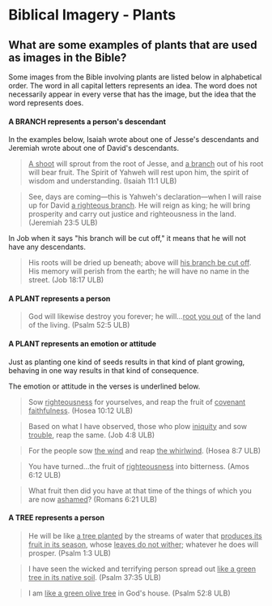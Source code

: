 # Biblical Imagery - Plants #

## What are some examples of plants that are used as images in the Bible? ##



Some images from the Bible involving plants are listed below in alphabetical order. The word in all capital letters represents an idea. The word does not necessarily appear in every verse that has the image, but the idea that the word represents does.


#### A BRANCH represents a person's descendant

In the examples below, Isaiah wrote about one of Jesse's descendants and Jeremiah wrote about one of David's descendants.
><u>A shoot</u> will sprout from the root of Jesse, and <u>a branch</u> out of his root will bear fruit.
>The Spirit of Yahweh will rest upon him, the spirit of wisdom and understanding. (Isaiah 11:1 ULB)


>See, days are coming—this is Yahweh's declaration—when I will raise up for David <u>a righteous branch</u>.
>He will reign as king; he will bring prosperity and carry out justice and righteousness in the land.  (Jeremiah 23:5 ULB)


In Job when it says "his branch will be cut off," it means that he will not have any descendants.

>His roots will be dried up beneath;
>above will <u>his branch be cut off</u>.
>His memory will perish from the earth;
>he will have no name in the street. (Job 18:17 ULB)


#### A PLANT represents a person

>God will likewise destroy you forever; he will…<u>root you out</u> of the land of the living. (Psalm 52:5 ULB)


#### A PLANT represents an emotion or attitude

Just as planting one kind of seeds results in that kind of plant growing, behaving in one way results in that kind of consequence.

The emotion or attitude in the verses is underlined below.
>Sow <u>righteousness</u> for yourselves, and reap the fruit of <u>covenant faithfulness</u>. (Hosea 10:12 ULB)


<blockquote>Based on what I have observed, those who plow <u>iniquity</u> and sow <u>trouble</u>, reap the same. (Job 4:8 ULB)</blockquote>


>For the people sow <u>the wind</u> and reap <u>the whirlwind</u>. (Hosea 8:7 ULB)


<blockquote>You have turned…the fruit of <u>righteousness</u> into bitterness. (Amos 6:12 ULB)</blockquote>


>What fruit then did you have at that time of the things of which you are now <u>ashamed</u>?  (Romans 6:21 ULB)


#### A TREE represents a person

>He will be like <u>a tree planted</u> by the streams of water that <u>produces its fruit in its season</u>, whose <u>leaves do not wither</u>; whatever he does will prosper. (Psalm 1:3 ULB)


<blockquote>I have seen the wicked and terrifying person spread out <u>like a green tree in its native soil</u>. (Psalm 37:35 ULB)</blockquote>


>I am <u>like a green olive tree</u> in God's house. (Psalm 52:8 ULB)